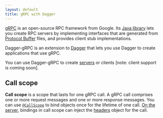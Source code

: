 ```yaml
---
layout: default
title: gRPC with Dagger
---
```


[gRPC] is an open-source RPC framework from Google. Its [Java
library][grpc-java] lets you create RPC servers by implementing interfaces that
are generated from [Protocol Buffer] files, and provides client stub
implementations.

Dagger-gRPC is an extension to [Dagger] that lets you use Dagger to create
applications that use gRPC.

You can use Dagger-gRPC to create [servers](grpc-servers.md) or clients [note: client
support is coming soon].

## Call scope

**Call scope** is a scope that lasts for one gRPC call. A gRPC call comprises
one or more request messages and one or more response messages. You can use
[`@CallScope`] to bind objects once for the lifetime of one call. [On the
server](grpc-servers.md#call-scope), bindings in call scope can inject the
[headers][`Metadata`] object for the call.

<!-- References -->

[`@CallScope`]: https://dagger.dev/api/latest/dagger/grpc/CallScope.html
[Dagger]: https://github.com/google/dagger
[grpc-java]: https://github.com/grpc/grpc-java
[gRPC]: http://www.grpc.io/
[`Metadata`]: https://github.com/grpc/grpc-java/blob/master/core/src/main/java/io/grpc/Metadata.java
[Protocol Buffer]: https://developers.google.com/protocol-buffers/docs/overview
[scopes]: https://docs.oracle.com/javaee/7/api/javax/inject/Scope.html
